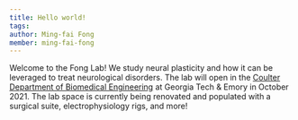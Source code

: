 ```yaml
---
title: Hello world!
tags:
author: Ming-fai Fong
member: ming-fai-fong
---
```


Welcome to the Fong Lab! We study neural plasticity and how it can be leveraged to treat neurological disorders. The lab will open in the [Coulter Department of Biomedical Engineering](https://bme.gatech.edu/) at Georgia Tech & Emory in October 2021. The lab space is currently being renovated and populated with a surgical suite, electrophysiology rigs, and more!
